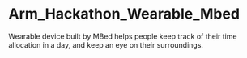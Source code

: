 # Arm_Hackathon_Wearable_Mbed
Wearable device built by MBed helps people keep track of their time allocation in a day, and keep an eye on their surroundings.

